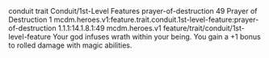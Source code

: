 <ability>
  <metadata>
    <class>conduit</class>
    <feature_type>trait</feature_type>
    <file_dpath>Conduit/1st-Level Features</file_dpath>
    <item_id>prayer-of-destruction</item_id>
    <item_index>49</item_index>
    <item_name>Prayer of Destruction</item_name>
    <level>1</level>
    <scc>mcdm.heroes.v1:feature.trait.conduit.1st-level-feature:prayer-of-destruction</scc>
    <scdc>1.1.1:14.1.8.1:49</scdc>
    <source>mcdm.heroes.v1</source>
    <type>feature/trait/conduit/1st-level-feature</type>
  </metadata>
  <effects>
    <effect type="mundane">Your god infuses wrath within your being. You gain a +1 bonus to rolled damage with magic abilities.</effect>
  </effects>
</ability>
